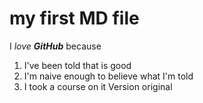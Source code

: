 # my first MD file

I *love* ***GitHub*** because
1. I've been told that is good
1. I'm naive enough to believe what I'm told
1. I took a course on it
Version original
